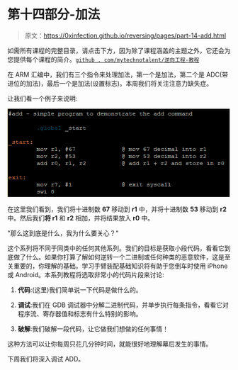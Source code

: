 # 第十四部分-加法

> 原文：<https://0xinfection.github.io/reversing/pages/part-14-add.html>

如需所有课程的完整目录，请点击下方，因为除了课程涵盖的主题之外，它还会为您提供每个课程的简介。[`github . com/mytechnotalent/逆向工程-教程`](https://github.com/mytechnotalent/Reverse-Engineering-Tutorial)

在 ARM 汇编中，我们有三个指令来处理加法，第一个是加法，第二个是 ADC(带进位的加法)，最后一个是加法(设置标志)。本周我们将关注注意力缺失症。

让我们看一个例子来说明:

![](img/41d1a28c7502cd4b1e8164cc366ec7f2.png)

在这里我们看到，我们将十进制数 **67** 移动到 **r1** 中，并将十进制数 **53** 移动到 **r2** 中。然后我们**将 r1** 和 **r2** 相加，并将结果放入 **r0** 中。

"那么这到底是什么，我为什么要关心？"

这个系列将不同于同类中的任何其他系列。我们的目标是获取小段代码，看看它到底做了什么。如果你打算了解如何逆转一个二进制或任何种类的恶意软件，这是至关重要的，你理解的基础。学习手臂装配基础知识将有助于您倒车时使用 iPhone 或 Android。本系列教程将选取非常小的代码片段来讨论:

1) **代码**:(这里)我们简单说一下代码是做什么的。

2) **调试**:我们在 GDB 调试器中分解二进制代码，并单步执行每条指令，看看它对程序流、寄存器值和标志有什么特别的影响。

3) **破解**:我们破解一段代码，让它做我们想做的任何事情！

这种方法可以让你每周只花几分钟时间，就能很好地理解幕后发生的事情。

下周我们将深入调试 ADD。